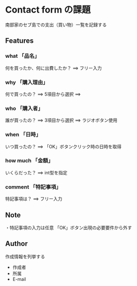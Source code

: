 # Contact form の課題

南部家のセブ島での支出（買い物）一覧を記録する


## Features
 
### what 「品名」
何を買ったか、何に出費したか？
==> フリー入力

### why 「購入理由」
何で買ったの？
==> 5項目から選択
==> 

### who 「購入者」
誰が買ったの？
==> 3項目から選択
==> ラジオボタン使用

### when 「日時」
いつ買ったの？
==> 「OK」ボタンクリック時の日時を取得

### how much 「金額」
いくらだった？
==> int型を指定

### comment 「特記事項」
特記事項は？
==> フリー入力



## Note

・特記事項の入力は任意 「OK」ボタン出現の必要要件から外す


## Author
 
作成情報を列挙する
 
* 作成者
* 所属
* E-mail
 
